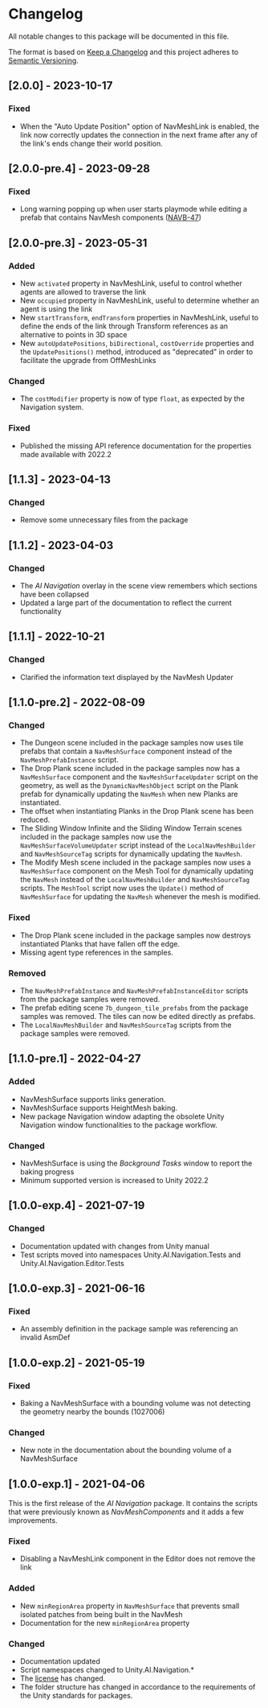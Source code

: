 # Changelog
All notable changes to this package will be documented in this file.

The format is based on [Keep a Changelog](http://keepachangelog.com/en/1.0.0/)
and this project adheres to [Semantic Versioning](http://semver.org/spec/v2.0.0.html).

## [2.0.0] - 2023-10-17
### Fixed
* When the "Auto Update Position" option of NavMeshLink is enabled, the link now correctly updates the connection in the next frame after any of the link's ends change their world position.

## [2.0.0-pre.4] - 2023-09-28
### Fixed
* Long warning popping up when user starts playmode while editing a prefab that contains NavMesh components ([NAVB-47](https://issuetracker.unity3d.com/product/unity/issues/guid/NAVB-47))

## [2.0.0-pre.3] - 2023-05-31
### Added
* New `activated` property in NavMeshLink, useful to control whether agents are allowed to traverse the link
* New `occupied` property in NavMeshLink, useful to determine whether an agent is using the link
* New `startTransform`, `endTransform` properties in NavMeshLink, useful to define the ends of the link through Transform references as an alternative to points in 3D space
* New `autoUpdatePositions`, `biDirectional`, `costOverride` properties and the `UpdatePositions()` method, introduced as "deprecated" in order to facilitate the upgrade from OffMeshLinks

### Changed
* The `costModifier` property is now of type `float`, as expected by the Navigation system.

### Fixed
* Published the missing API reference documentation for the properties made available with 2022.2

## [1.1.3] - 2023-04-13
### Changed
* Remove some unnecessary files from the package

## [1.1.2] - 2023-04-03
### Changed
* The _AI Navigation_ overlay in the scene view remembers which sections have been collapsed
* Updated a large part of the documentation to reflect the current functionality

## [1.1.1] - 2022-10-21
### Changed
* Clarified the information text displayed by the NavMesh Updater

## [1.1.0-pre.2] - 2022-08-09
### Changed
* The Dungeon scene included in the package samples now uses tile prefabs that contain a `NavMeshSurface` component instead of the `NavMeshPrefabInstance` script.
* The Drop Plank scene included in the package samples now has a `NavMeshSurface` component and the `NavMeshSurfaceUpdater` script on the geometry, as well as the `DynamicNavMeshObject` script on the Plank prefab for dynamically updating the `NavMesh` when new Planks are instantiated.
* The offset when instantiating Planks in the Drop Plank scene has been reduced.
* The Sliding Window Infinite and the Sliding Window Terrain scenes included in the package samples now use the `NavMeshSurfaceVolumeUpdater` script instead of the `LocalNavMeshBuilder` and `NavMeshSourceTag` scripts for dynamically updating the `NavMesh`. 
* The Modify Mesh scene included in the package samples now uses a `NavMeshSurface` component on the Mesh Tool for dynamically updating the `NavMesh` instead of the `LocalNavMeshBuilder` and `NavMeshSourceTag` scripts. The `MeshTool` script now uses the `Update()` method of `NavMeshSurface` for updating the `NavMesh` whenever the mesh is modified.

### Fixed
* The Drop Plank scene included in the package samples now destroys instantiated Planks that have fallen off the edge.
* Missing agent type references in the samples.

### Removed
* The `NavMeshPrefabInstance` and `NavMeshPrefabInstanceEditor` scripts from the package samples were removed.
* The prefab editing scene `7b_dungeon_tile_prefabs` from the package samples was removed. The tiles can now be edited directly as prefabs.
* The `LocalNavMeshBuilder` and `NavMeshSourceTag` scripts from the package samples were removed.

## [1.1.0-pre.1] - 2022-04-27
### Added
* NavMeshSurface supports links generation.
* NavMeshSurface supports HeightMesh baking.
* New package Navigation window adapting the obsolete Unity Navigation window functionalities to the package workflow.

### Changed
* NavMeshSurface is using the _Background Tasks_ window to report the baking progress
* Minimum supported version is increased to Unity 2022.2

## [1.0.0-exp.4] - 2021-07-19
### Changed
* Documentation updated with changes from Unity manual
* Test scripts moved into namespaces Unity.AI.Navigation.Tests and Unity.AI.Navigation.Editor.Tests

## [1.0.0-exp.3] - 2021-06-16
### Fixed
* An assembly definition in the package sample was referencing an invalid AsmDef

## [1.0.0-exp.2] - 2021-05-19
### Fixed
* Baking a NavMeshSurface with a bounding volume was not detecting the geometry nearby the bounds (1027006)

### Changed
* New note in the documentation about the bounding volume of a NavMeshSurface

## [1.0.0-exp.1] - 2021-04-06

This is the first release of the *AI Navigation* package. It contains the scripts that were previously known as *NavMeshComponents* and it adds a few improvements.

### Fixed
* Disabling a NavMeshLink component in the Editor does not remove the link

### Added
* New `minRegionArea` property in `NavMeshSurface` that prevents small isolated patches from being built in the NavMesh
* Documentation for the new `minRegionArea` property

### Changed
* Documentation updated
* Script namespaces changed to Unity.AI.Navigation.*
* The [license](LICENSE.md) has changed.
* The folder structure has changed in accordance to the requirements of the Unity standards for packages.
